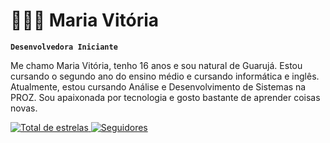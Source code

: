 # 👩🏻‍💻 Maria Vitória

**`Desenvolvedora Iniciante`**

Me chamo Maria Vitória, tenho 16 anos e sou natural de Guarujá. Estou cursando o segundo ano do ensino médio e cursando informática e inglês. Atualmente, estou cursando Análise e Desenvolvimento de Sistemas na PROZ. Sou apaixonada por tecnologia e gosto bastante de aprender coisas novas.  

  <a href="https://github.com/MVitoriaCodes?tab=repositories&sort=stargazers">
        <img 
            alt="Total de estrelas" 
            title="Total de estrelas GitHub" 
            src="https://custom-icon-badges.demolab.com/github/stars/MVitoriaCodes?color=55960c&style=for-the-badge&labelColor=488207&logo=star&label=estrelas"
        />
    </a>
    <a href="https://github.com/MVitoriaCodes?tab=followers">
        <img 
            alt="Seguidores" 
            title="Me siga no GitHub" 
            src="https://custom-icon-badges.demolab.com/github/followers/MVitoriaCodes?color=236ad3&labelColor=1155ba&style=for-the-badge&logo=github&label=Seguidores&logoColor=white"
        />
    </a>
